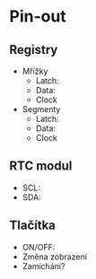 # Pin-out

## Registry

 * Mřížky
     * Latch:
     * Data:
     * Clock
 * Segmenty
     * Latch:
     * Data:
     * Clock

## RTC modul

* SCL:
* SDA:

## Tlačítka

* ON/OFF:
* Změna zobrazení
* Zamíchání?
